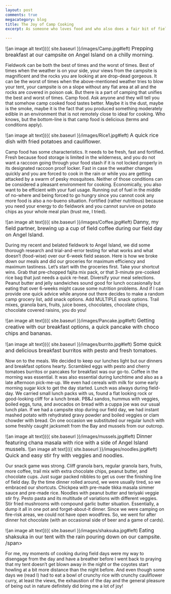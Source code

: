 ```yaml
---
layout: post
comments: true
megacategory: blog
title: The Joy of Camp Cooking
excerpt: As someone who loves food and who also does a fair bit of fieldwork for her project, camp cooking is my best of both worlds. Coming fresh out of field, let me introduce you to my camp menu a la Angel Island.

---
```

![an image alt text]({{ site.baseurl }}/images/Camp.jpg#left) 
<span style="font-size:16px;">Prepping breakfast at our campsite on Angel Island on a chilly morning. </span>

Fieldwork can be both the best of times and the worst of times. Best of times when the weather is on your side, your views from the campsite is magnificent and the rocks you are looking at are drop-dead gorgeous. It can be the worst of times when the above-mentioned weather tries to blow your tent, your campsite is on a slope without any flat area at all and the rocks are covered in poison oak. But there is a part of camping that unifies the best and worst of times. Camp food.
Ask anyone and they will tell you that somehow camp cooked food tastes better. Maybe it is the dust, maybe is the smoke, maybe it is the fact that you produced something moderately edible in an environment that is not remotely close to ideal for cooking. Who knows, but the bottom-line is that camp food is delicious (terms and conditions apply).

![an image alt text]({{ site.baseurl }}/images/Rice1.jpg#left) 
<span style="font-size:16px;">A quick rice dish with fried potatoes and cauliflower. </span>

Camp food has some characteristics. It needs to be fresh, fast and fortified. Fresh because food storage is limited in the wilderness, and you do not want a raccoon going through your food stash if it is not locked properly in its designated raccoon proof locker. Fast in case the weather changes quickly and you are forced to cook in the rain or while you are getting attacked by a swarm of pesky mosquitoes. Neither of those conditions can be considered a pleasant environment for cooking. Economically, you also want to be efficient with your fuel usage. Running out of fuel in the middle of no-where and being forced to go hungry since you cannot cook any more food is also a no-bueno situation. Fortified (rather nutritious) because you need your energy to do fieldwork and you cannot survive on potato chips as your whole meal plan (trust me, I tried). 

![an image alt text]({{ site.baseurl }}/images/Coffee.jpg#left) 
<span style="font-size:16px;">Danny, my field partner, brewing up a cup of field coffee during our field day on Angel Island. </span>

During my recent and belated fieldwork to Angel Island, we did some thorough research and trial-and-error testing for what works and what doesn’t (food-wise) over our 6-week field season. Here is how we broke down our meals and did our groceries for maximum efficiency and maximum tastiness. 
Let’s start with the groceries first. Take your shortcut wins. Grab that pre-chopped fajita mix pack, or that 3-minute pre-cooked rice bag that just needs a quick re-heat. Diversify your meal selections. Peanut butter and jelly sandwiches sound good for lunch occasionally but eating that over 6-weeks might cause some nutrition problems. And if I can provide one quick advice while anyone out there decides to make a random camp grocery list, add snack options. Add MULTIPLE snack options. Trail mixes, granola bars, fruits, juice boxes, chocolates, chocolate chips, chocolate covered raisins, you do you!

![an image alt text]({{ site.baseurl }}/images/Pancake.jpg#left) 
<span style="font-size:16px;">Getting creative with our breakfast options, a quick pancake with choco chips and bananas. </span>

![an image alt text]({{ site.baseurl }}/images/burrito.jpg#left) 
<span style="font-size:16px;">Some quick and delicious breakfast burritos with pesto and fresh tomatoes. </span>

Now on to the meals. We decided to keep our lunches light but our dinners and breakfast options hearty. Scrambled eggs with pesto and cherry tomatoes burritos or pancakes for breakfast was our go-to. Coffee in the morning was essential. It was also essential during lunchtime and also as a late afternoon pick-me-up. We even had cereals with milk for some early morning sugar kick to get the day started. Lunch was always during field-day. We carried small lunch packs with us, found a flat looking rock or good-looking cliff for a lunch break. PB&J sandos, hummus with veggies, boiled eggs, tuna, and avocados on bread with a cuppa joe was our usual lunch plan. If we had a campsite stop during our field day, we had instant mashed potato with rehydrated gravy powder and boiled veggies or clam chowder with bread. On one occasion we substituted our regular lunch with some freshly caught jacksmelt from the Bay and mussels from our outcrop. 

![an image alt text]({{ site.baseurl }}/images/mussels.jpg#left) 
<span style="font-size:16px;">Dinner featuring chana masala with rice with a side of Angel Island mussels. </span>
![an image alt text]({{ site.baseurl }}/images/noodles.jpg#left) 
<span style="font-size:16px;">Quick and easy stir fry with veggies and noodles. </span>

Our snack game was strong. Cliff granola bars, regular granola bars, fruits, more coffee, trail mix with extra chocolate chips, peanut butter, and chocolate cups. Just sugar packed nibbles to get us over the finishing line of field day. By the time dinner rolled around, we were usually tired, so we embraced our shortcuts. Chickpea with pre-made tikka masala simmer sauce and pre-made rice. Noodles with peanut butter and teriyaki veggie stir fry. Pesto pasta and its multitude of variations with different veggies. Stir fried mushrooms with compound garlic butter situation. Essentially, a dump it all in one pot and forget-about-it dinner. Since we were camping on fire-risk areas, we could not have open woodfires. So, we went for after dinner hot chocolate (with an occasional side of beer and a game of cards). 

![an image alt text]({{ site.baseurl }}/images/shaksuka.jpg#left) 
<span style="font-size:16px;">Eating shaksuka in our tent with the rain pouring down on our campsite. /span>

For me, my moments of cooking during field days were my way to disengage from the day and have a breather before I went back to praying that my tent doesn’t get blown away in the night or the coyotes start howling at a bit more distance than the night before. And even though some days we (read I) had to eat a bowl of crunchy rice with crunchy cauliflower curry, at least the views, the exhaustion of the day and the general pleasure of being out in nature definitely did bring me a lot of joy!

